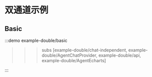 # 双通道示例

## Basic

:::demo
example-double/basic
>>>subs
[example-double/chat-independent, example-double/AgentChatProvider, example-double/api, example-double/AgentEcharts]
>>>
:::
